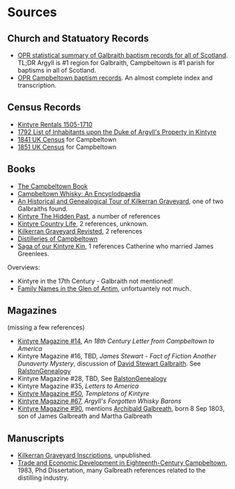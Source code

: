 # Sources

## Church and Statuatory Records

* [OPR statistical summary of Galbraith baptism records for all of Scotland](opr-scotland-births.md). TL;DR Argyll is #1 region for Galbraith, Campbeltown is #1 parish for baptisms in all of Scotland.
* [OPR Campbeltown baptism records](opr-campbeltown-births.md). An almost complete index and transcription.

## Census Records

* [Kintyre Rentals 1505-1710](kintyre-rentals-1505-1710.md)
* [1792 List of Inhabitants upon the Duke of Argyll's Property in Kintyre](list-of-inhabitants-upon-the-duke-of-argylls-property-in-kintyre-1792.md)
* [1841 UK Census](scotland-census-1841-campbeltown.md) for Campbeltown
* [1851 UK Census](scotland-census-1851-campbeltown.md) for Campbeltown

## Books

* [The Campbeltown Book](campbeltown.md)
* [Campbeltown Whisky: An Encyclodpaedia](campbeltown-whisky-an-encyclopaedia.md)
* [An Historical and Genealogical Tour of Kilkerran Graveyard](kilkerran-graveyard.md), one of two Galbraiths found.
* [Kintyre The Hidden Past](kintyre-the-hidden-past.md), a number of references
* [Kintyre Country Life](kintyre-country-life.md), 2 references, unknown.
* [Kilkerran Graveyard Revisted](kilkerran-graveyard-revisted.md), 2 references
* [Distilleries of Campbeltown](distilleries-of-campbeltown.md)
* [Saga of our Kintyre Kin](saga-of-our-kintyre-kin.md), 1 references Catherine who married James Greenlees.

Overviews:
* Kintyre in the 17th Century - Galbraith not mentioned!
* [Family Names in the Glen of Antim](family-names-in-the-glen-of-antim.md), unfortuantely not much.

## Magazines

(missing a few references)

* [Kintyre Magazine #14](kintyre-magazine-14.md), *An 18th Century Letter from Campbeltown to America*
* Kintyre Magazine #16, TBD, *James Stewart - Fact of Fiction Another Dunaverty Mystery*, discussion of [David Stewart Galbraith](https://github.com/npg70/galbreath/blob/main/people/galbraith-david-stewart-1782.md).  See [RalstonGenealogy](http://www.ralstongenealogy.com/number16kintmag.htm)
* Kintyre Magazine #28, TBD, See [RalstonGenealogy](http://www.ralstongenealogy.com/number28kintmag.htm)
* Kintyre Magazine #35, *Letters to America*
* [Kintyre Magazine #50](kintyre-magazine-50.md), *Templetons of Kintyre*
* [Kintyre Magazine #67](kintyre-magazine-67.md), *Argyll's Forgotten Whisky Barons*
* [Kintyre Magazine #90](kintyre-magazine-90.md), mentions [Archibald Galbreath](/people/galbreath-archibald-1803.md), born 8 Sep 1803, son of James Galbreath and Martha Galbreath

## Manuscripts

* [Kilkerran Graveyard Inscriptions](kilkerran-graveyard-inscriptions.md), unpublished.
* [Trade and Economic Development in Eighteenth-Century Campbeltown](trade-and-economic-development-in-eighteenth-century-campbeltown.md), 1983, Phd Dissertation, many Galbreath references related to the distilling industry.
